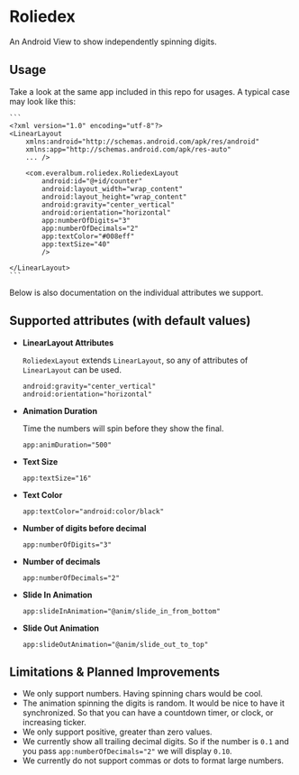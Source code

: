 # Roliedex

An Android View to show independently spinning digits.

## Usage

Take a look at the same app included in this repo for usages. A typical case may look like this:

    ```
    <?xml version="1.0" encoding="utf-8"?>
    <LinearLayout
        xmlns:android="http://schemas.android.com/apk/res/android"
        xmlns:app="http://schemas.android.com/apk/res-auto"
        ... />
        
        <com.everalbum.roliedex.RoliedexLayout
            android:id="@+id/counter"
            android:layout_width="wrap_content"
            android:layout_height="wrap_content"
            android:gravity="center_vertical"
            android:orientation="horizontal"
            app:numberOfDigits="3"
            app:numberOfDecimals="2"
            app:textColor="#008eff"
            app:textSize="40"
            />
            
    </LinearLayout>
    ```


Below is also documentation on the individual attributes we support.

## Supported attributes (with default values)

 - **LinearLayout Attributes**
 
    ```RoliedexLayout``` extends ```LinearLayout```, so any of attributes of ```LinearLayout``` can be used.
    
    ```
    android:gravity="center_vertical"
    android:orientation="horizontal"
    ```

 - **Animation Duration**
 
    Time the numbers will spin before they show the final.
    
    ```
    app:animDuration="500"
    ```
     
 - **Text Size**
 
    ```
    app:textSize="16"
    ```

 - **Text Color**
 
    ```
    app:textColor="android:color/black"
    ```
    
 - **Number of digits before decimal**
 
    ```
    app:numberOfDigits="3"
    ```
     
 - **Number of decimals**
 
    ```
    app:numberOfDecimals="2"
    ```
    
 - **Slide In Animation**
 
    ```
    app:slideInAnimation="@anim/slide_in_from_bottom"
    ```
 
 - **Slide Out Animation**
 
    ```
    app:slideOutAnimation="@anim/slide_out_to_top"
    ```

## Limitations & Planned Improvements

 - We only support numbers. Having spinning chars would be cool.
 - The animation spinning the digits is random. It would be nice to have it synchronized. So that you can have a countdown timer, or clock, or increasing ticker.
 - We only support positive, greater than zero values.
 - We currently show all trailing decimal digits. So if the number is `0.1` and you pass `app:numberOfDecimals="2"` we will display `0.10`.
 - We currently do not support commas or dots to format large numbers.